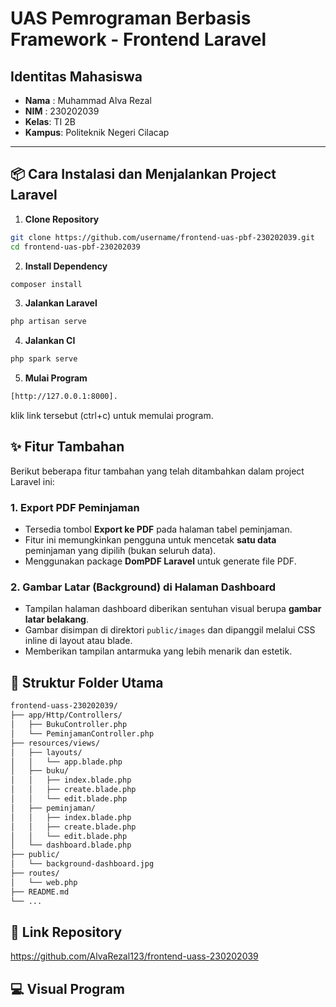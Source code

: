 # UAS Pemrograman Berbasis Framework - Frontend Laravel

## Identitas Mahasiswa
- **Nama** : Muhammad Alva Rezal  
- **NIM**  : 230202039  
- **Kelas**: TI 2B  
- **Kampus**: Politeknik Negeri Cilacap

---

## 📦 Cara Instalasi dan Menjalankan Project Laravel

1. **Clone Repository**
```bash
git clone https://github.com/username/frontend-uas-pbf-230202039.git
cd frontend-uas-pbf-230202039 
```
2. **Install Dependency**

```bash
composer install
```

3. **Jalankan Laravel**

 ```bash
 php artisan serve
 ```

4. **Jalankan CI**

```bash
php spark serve
```

5. **Mulai Program**
```bash
[http://127.0.0.1:8000].
```
klik link tersebut (ctrl+c) untuk memulai program.

## ✨ Fitur Tambahan

Berikut beberapa fitur tambahan yang telah ditambahkan dalam project Laravel ini:

### 1. Export PDF Peminjaman
- Tersedia tombol **Export ke PDF** pada halaman tabel peminjaman.
- Fitur ini memungkinkan pengguna untuk mencetak **satu data** peminjaman yang dipilih (bukan seluruh data).
- Menggunakan package **DomPDF Laravel** untuk generate file PDF.

### 2. Gambar Latar (Background) di Halaman Dashboard
- Tampilan halaman dashboard diberikan sentuhan visual berupa **gambar latar belakang**.
- Gambar disimpan di direktori `public/images` dan dipanggil melalui CSS inline di layout atau blade.
- Memberikan tampilan antarmuka yang lebih menarik dan estetik.

  
## 📁 Struktur Folder Utama
```bash
frontend-uass-230202039/
├── app/Http/Controllers/
│   ├── BukuController.php
│   └── PeminjamanController.php
├── resources/views/
│   ├── layouts/
│   │   └── app.blade.php
│   ├── buku/
│   │   ├── index.blade.php
│   │   ├── create.blade.php
│   │   └── edit.blade.php
│   ├── peminjaman/
│   │   ├── index.blade.php
│   │   ├── create.blade.php
│   │   └── edit.blade.php
│   └── dashboard.blade.php
├── public/
│   └── background-dashboard.jpg
├── routes/
│   └── web.php
├── README.md
└── ...
```
## 🔗 Link Repository


https://github.com/AlvaRezal123/frontend-uass-230202039

## 💻 Visual Program



   
